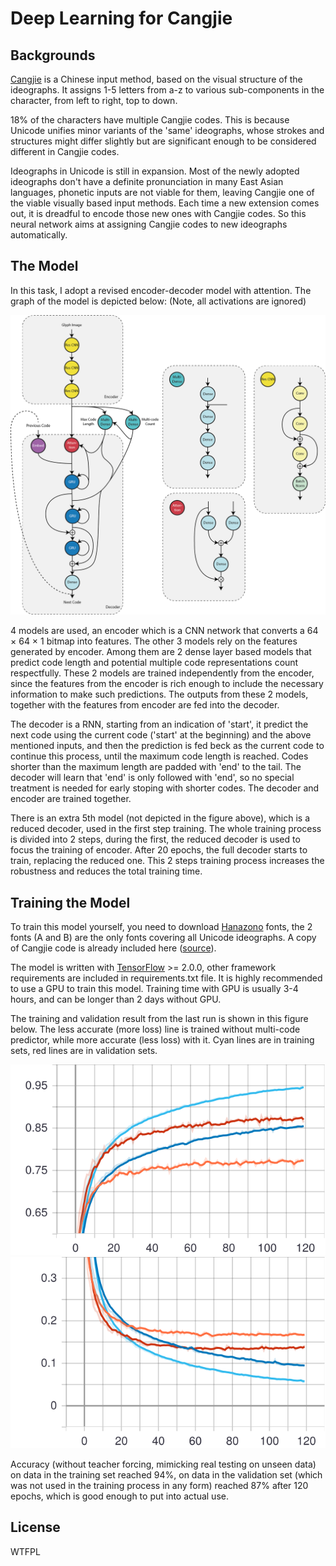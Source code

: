 # Deep Learning for Cangjie

## Backgrounds

[Cangjie](https://en.wikipedia.org/wiki/Cangjie_input_method) is a Chinese input method, based on the visual structure of the ideographs. It assigns 1-5 letters from a-z to various sub-components in the character, from left to right, top to down. 

18% of the characters have multiple Cangjie codes. This is because Unicode unifies minor variants of the 'same' ideographs, whose strokes and structures might differ slightly but are significant enough to be considered different in Cangjie codes.

Ideographs in Unicode is still in expansion. Most of the newly adopted ideographs don't have a definite pronunciation in many East Asian languages, phonetic inputs are not viable for them, leaving Cangjie one of the viable visually based input methods. Each time a new extension comes out, it is dreadful to encode those new ones with Cangjie codes. So this neural network aims at assigning Cangjie codes to new ideographs automatically.

## The Model

In this task, I adopt a revised encoder-decoder model with attention. The graph of the model is depicted below: (Note, all activations are ignored)

![Model Graph](/Figures/Graph.png "Model Graph")

4 models are used, an encoder which is a CNN network that converts a 64 × 64 × 1 bitmap into features. The other 3 models rely on the features generated by encoder. Among them are 2 dense layer based models that predict code length and potential multiple code representations count respectfully. These 2 models are trained independently from the encoder, since the features from the encoder is rich enough to include the necessary information to make such predictions. The outputs from these 2 models, together with  the features from encoder are fed into the decoder.

The decoder is a RNN, starting from an indication of 'start', it predict the next code using the current code ('start' at the beginning) and the above mentioned inputs, and then the prediction is fed beck as the current code to continue this process, until the maximum code length is reached. Codes shorter than the maximum length are padded with 'end' to the tail. The decoder will learn that 'end' is only followed with 'end', so no special treatment is needed for early stoping with shorter codes. The decoder and encoder are trained together.

There is an extra 5th model (not depicted in the figure above), which is a reduced decoder, used in the first step training. The whole training process is divided into 2 steps, during the first, the reduced decoder is used to focus the training of encoder. After 20 epochs, the full decoder starts to train, replacing the reduced one. This 2 steps training process increases the robustness and reduces the total training time.

## Training the Model

To train this model yourself, you need to download [Hanazono](https://fonts.jp/hanazono/) fonts, the 2 fonts (A and B) are the only fonts covering all Unicode ideographs. A copy of Cangjie code is already included here ([source](https://github.com/rime-aca/rime-cangjie6)).

The model is written with [TensorFlow](https://www.tensorflow.org) >= 2.0.0, other framework requirements are included in requirements.txt file. It is highly recommended to use a GPU to train this model. Training time with GPU is usually 3-4 hours, and can be longer than 2 days without GPU.

The training and validation result from the last run is shown in this figure below. The less accurate (more loss) line is trained without multi-code predictor, while more accurate (less loss) with it. Cyan lines are in training sets, red lines are in validation sets.

![Accuracy](/Figures/accuracy.svg "Accuracy")
![Loss](/Figures/loss.svg "Loss")

Accuracy (without teacher forcing, mimicking real testing on unseen data) on data in the training set reached 94%, on data in the validation set (which was not used in the training process in any form) reached 87% after 120 epochs, which is good enough to put into actual use.

## License

WTFPL
